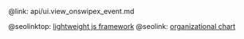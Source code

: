 @link: api/ui.view_onswipex_event.md

@seolinktop: [lightweight js framework](https://webix.com)
@seolink: [organizational chart](https://webix.com/widget/organogram/)